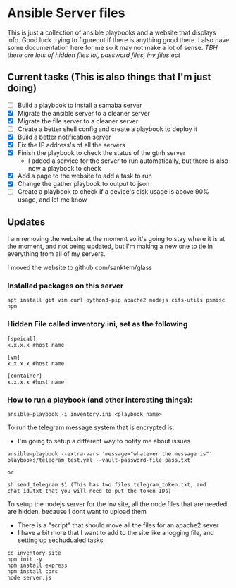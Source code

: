 # Ansible Server files

This is just a collection of ansible playbooks and a website that displays info. Good luck trying to figureout if there is anything good there. I also have some documentation here for me so it may not make a lot of sense.
*TBH there are lots of hidden files lol, password files, inv files ect*

## Current tasks (This is also things that I'm just doing)
- [ ] Build a playbook to install a samaba server
- [X] Migrate the ansible server to a cleaner server
- [X] Migrate the file server to a cleaner server
- [ ] Create a better shell config and create a playbook to deploy it
- [X] Build a better notification server
- [X] Fix the IP address's of all the servers
- [X] Finish the playbook to check the status of the gtnh server
    - I added a service for the server to run automatically, but there is also now a playbook to check
- [X] Add a page to the website to add a task to run
- [X] Change the gather playbook to output to json
- [ ] Create a playbook to check if a device's disk usage is above 90% usage, and let me know

## Updates

I am removing the website at the moment so it's going to stay where it is at the moment, and not being updated, but I'm making a new one to tie in everything from all of my servers.

I moved the website to github.com/sanktem/glass

### Installed packages on this server
```
apt install git vim curl python3-pip apache2 nodejs cifs-utils psmisc npm
```

### Hidden File called inventory.ini, set as the following

```
[speical]
x.x.x.x #host name

[vm]
x.x.x.x #host name

[container]
x.x.x.x #host name
```

### How to run a playbook (and other interesting things):

```
ansible-playbook -i inventory.ini <playbook name>
```

To run the telegram message system that is encrypted is:
* I'm going to setup a different way to notify me about issues

```
ansible-playbook --extra-vars 'message="whatever the message is"' playbooks/telegram_test.yml --vault-password-file pass.txt

or 

sh send_telegram $1 (This has two files telegram_token.txt, and chat_id.txt that you will need to put the token IDs)
```

To setup the nodejs server for the inv site, all the node files that are needed are hidden, because I dont want to upload them
* There is a "script" that should move all the files for an apache2 sever
* I have a bit more that I want to add to the site like a logging file, and setting up sechudualed tasks

```
cd inventory-site
npm init -y
npm install express
npm install cors
node server.js
```

